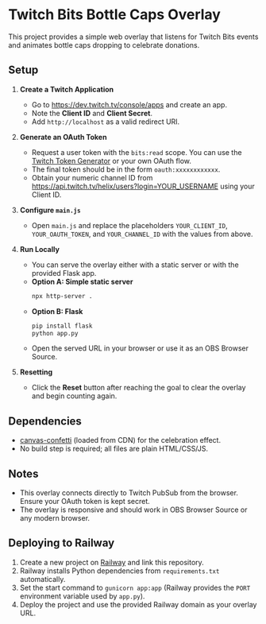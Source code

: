# Twitch Bits Bottle Caps Overlay

This project provides a simple web overlay that listens for Twitch Bits events and animates bottle caps dropping to celebrate donations.

## Setup

1. **Create a Twitch Application**
   - Go to <https://dev.twitch.tv/console/apps> and create an app.
   - Note the **Client ID** and **Client Secret**.
   - Add `http://localhost` as a valid redirect URI.

2. **Generate an OAuth Token**
   - Request a user token with the `bits:read` scope. You can use the [Twitch Token Generator](https://twitchtokengenerator.com/) or your own OAuth flow.
   - The final token should be in the form `oauth:xxxxxxxxxxxx`.
   - Obtain your numeric channel ID from <https://api.twitch.tv/helix/users?login=YOUR_USERNAME> using your Client ID.

3. **Configure `main.js`**
   - Open `main.js` and replace the placeholders `YOUR_CLIENT_ID`, `YOUR_OAUTH_TOKEN`, and `YOUR_CHANNEL_ID` with the values from above.

4. **Run Locally**
   - You can serve the overlay either with a static server or with the provided Flask app.
   - **Option A: Simple static server**
     ```bash
     npx http-server .
     ```
   - **Option B: Flask**
     ```bash
     pip install flask
     python app.py
     ```
   - Open the served URL in your browser or use it as an OBS Browser Source.

5. **Resetting**
   - Click the **Reset** button after reaching the goal to clear the overlay and begin counting again.

## Dependencies

- [canvas-confetti](https://www.npmjs.com/package/canvas-confetti) (loaded from CDN) for the celebration effect.
- No build step is required; all files are plain HTML/CSS/JS.

## Notes

- This overlay connects directly to Twitch PubSub from the browser. Ensure your OAuth token is kept secret.
- The overlay is responsive and should work in OBS Browser Source or any modern browser.

## Deploying to Railway

1. Create a new project on [Railway](https://railway.app) and link this repository.
2. Railway installs Python dependencies from `requirements.txt` automatically.
3. Set the start command to `gunicorn app:app` (Railway provides the `PORT` environment variable used by `app.py`).
4. Deploy the project and use the provided Railway domain as your overlay URL.
